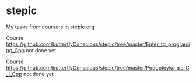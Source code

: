 # stepic
My tasks from coursers in stepic.org

Course https://github.com/butterflyConscious/stepic/tree/master/Enter_to_programing_Cpp not done yet

Course https://github.com/butterflyConscious/stepic/tree/master/Podgotovka_po_C_i_Cpp not done yet


